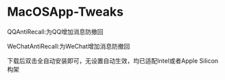 # MacOSApp-Tweaks

QQAntiRecall:为QQ增加消息防撤回

WeChatAntiRecall:为WeChat增加消息防撤回

下载后双击全自动安装即可，无设置自动生效，均已适配Intel或者Apple Silicon构架
